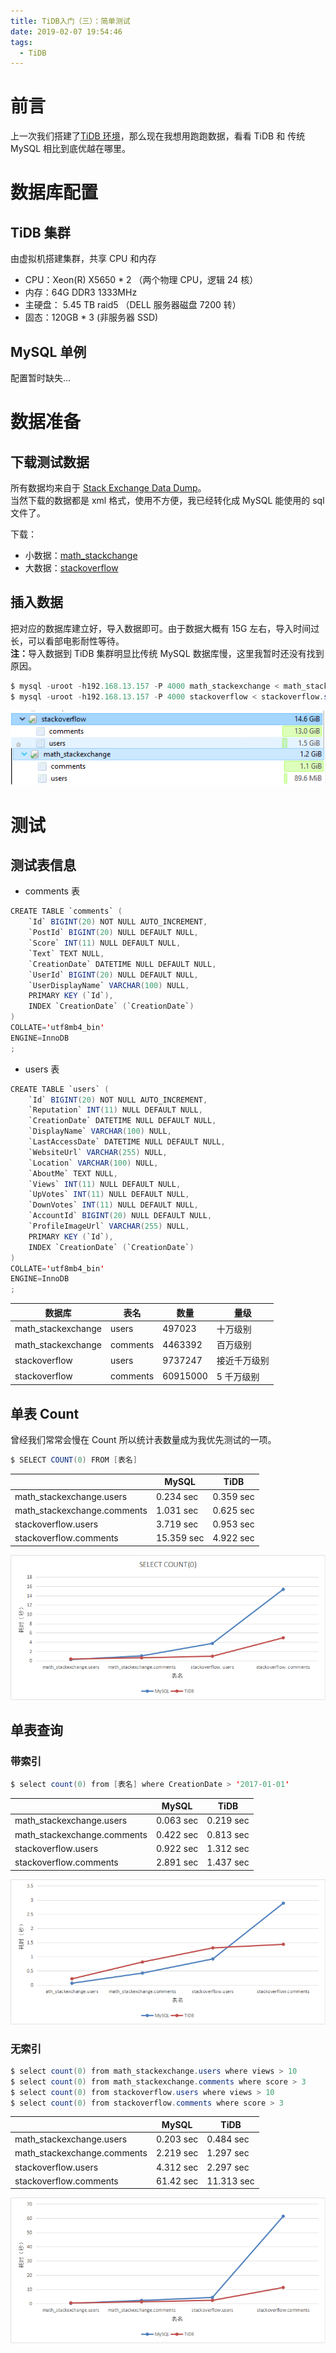 ```yaml
---
title: TiDB入门（三）：简单测试
date: 2019-02-07 19:54:46
tags:
  - TiDB
---
```


# 前言

上一次我们搭建了[TiDB 环境](https://wz2cool.github.io/2019/02/07/tidb2/)，那么现在我想用跑跑数据，看看 TiDB 和 传统 MySQL 相比到底优越在哪里。

# 数据库配置

## TiDB 集群

由虚拟机搭建集群，共享 CPU 和内存

- CPU：Xeon(R) X5650 \* 2 （两个物理 CPU，逻辑 24 核）
- 内存：64G DDR3 1333MHz
- 主硬盘： 5.45 TB raid5 （DELL 服务器磁盘 7200 转）
- 固态：120GB \* 3 (非服务器 SSD)

## MySQL 单例

配置暂时缺失...

# 数据准备

## 下载测试数据

所有数据均来自于 [Stack Exchange Data Dump](https://archive.org/details/stackexchange)。  
当然下载的数据都是 xml 格式，使用不方便，我已经转化成 MySQL 能使用的 sql 文件了。

下载：

- 小数据：[math_stackchange](https://pan.baidu.com/s/1kTom0Eaq4iH_fM9m_22sZA)
- 大数据：[stackoverflow](https://pan.baidu.com/s/1ClLttJBnvrDaen1qcjteiQ)

## 插入数据

把对应的数据库建立好，导入数据即可。由于数据大概有 15G 左右，导入时间过长，可以看部电影耐性等待。  
<b>注：</b>导入数据到 TiDB 集群明显比传统 MySQL 数据库慢，这里我暂时还没有找到原因。

```java
$ mysql -uroot -h192.168.13.157 -P 4000 math_stackexchange < math_stackexchange.sql
$ mysql -uroot -h192.168.13.157 -P 4000 stackoverflow < stackoverflow.sql
```

![stackexchange_data](https://raw.githubusercontent.com/wz2cool/markdownPhotos/master/res/stackexchange_data.png)

# 测试

## 测试表信息

- comments 表

```java
CREATE TABLE `comments` (
	`Id` BIGINT(20) NOT NULL AUTO_INCREMENT,
	`PostId` BIGINT(20) NULL DEFAULT NULL,
	`Score` INT(11) NULL DEFAULT NULL,
	`Text` TEXT NULL,
	`CreationDate` DATETIME NULL DEFAULT NULL,
	`UserId` BIGINT(20) NULL DEFAULT NULL,
	`UserDisplayName` VARCHAR(100) NULL,
	PRIMARY KEY (`Id`),
	INDEX `CreationDate` (`CreationDate`)
)
COLLATE='utf8mb4_bin'
ENGINE=InnoDB
;
```

- users 表

```java
CREATE TABLE `users` (
	`Id` BIGINT(20) NOT NULL AUTO_INCREMENT,
	`Reputation` INT(11) NULL DEFAULT NULL,
	`CreationDate` DATETIME NULL DEFAULT NULL,
	`DisplayName` VARCHAR(100) NULL,
	`LastAccessDate` DATETIME NULL DEFAULT NULL,
	`WebsiteUrl` VARCHAR(255) NULL,
	`Location` VARCHAR(100) NULL,
	`AboutMe` TEXT NULL,
	`Views` INT(11) NULL DEFAULT NULL,
	`UpVotes` INT(11) NULL DEFAULT NULL,
	`DownVotes` INT(11) NULL DEFAULT NULL,
	`AccountId` BIGINT(20) NULL DEFAULT NULL,
	`ProfileImageUrl` VARCHAR(255) NULL,
	PRIMARY KEY (`Id`),
	INDEX `CreationDate` (`CreationDate`)
)
COLLATE='utf8mb4_bin'
ENGINE=InnoDB
;

```

| 数据库             | 表名     | 数量     | 量级         |
| ------------------ | -------- | -------- | ------------ |
| math_stackexchange | users    | 497023   | 十万级别     |
| math_stackexchange | comments | 4463392  | 百万级别     |
| stackoverflow      | users    | 9737247  | 接近千万级别 |
| stackoverflow      | comments | 60915000 | 5 千万级别   |

## 单表 Count

曾经我们常常会慢在 Count 所以统计表数量成为我优先测试的一项。

```java
$ SELECT COUNT(0) FROM [表名]
```

|                             | MySQL      | TiDB      |
| --------------------------- | ---------- | --------- |
| math_stackexchange.users    | 0.234 sec  | 0.359 sec |
| math_stackexchange.comments | 1.031 sec  | 0.625 sec |
| stackoverflow.users         | 3.719 sec  | 0.953 sec |
| stackoverflow.comments      | 15.359 sec | 4.922 sec |

![tidb_single_select_count](https://raw.githubusercontent.com/wz2cool/markdownPhotos/master/res/tidb_single_select_count.png)

## 单表查询

### 带索引

```java
$ select count(0) from [表名] where CreationDate > '2017-01-01'
```

|                             | MySQL     | TiDB      |
| --------------------------- | --------- | --------- |
| math_stackexchange.users    | 0.063 sec | 0.219 sec |
| math_stackexchange.comments | 0.422 sec | 0.813 sec |
| stackoverflow.users         | 0.922 sec | 1.312 sec |
| stackoverflow.comments      | 2.891 sec | 1.437 sec |

![tidb_single_select_count2](https://raw.githubusercontent.com/wz2cool/markdownPhotos/master/res/tidb_single_select_count2.png)

### 无索引

```java
$ select count(0) from math_stackexchange.users where views > 10
$ select count(0) from math_stackexchange.comments where score > 3
$ select count(0) from stackoverflow.users where views > 10
$ select count(0) from stackoverflow.comments where score > 3
```

|                             | MySQL     | TiDB       |
| --------------------------- | --------- | ---------- |
| math_stackexchange.users    | 0.203 sec | 0.484 sec  |
| math_stackexchange.comments | 2.219 sec | 1.297 sec  |
| stackoverflow.users         | 4.312 sec | 2.297 sec  |
| stackoverflow.comments      | 61.42 sec | 11.313 sec |

![tidb_single_select_count3](https://raw.githubusercontent.com/wz2cool/markdownPhotos/master/res/tidb_single_select_count3.png)
